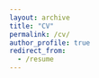 ```yaml
---
layout: archive
title: "CV"
permalink: /cv/
author_profile: true
redirect_from:
  - /resume
---
```


<script>
  window.location.href = "[https://www.yahoo.com](https://scholar.google.com/citations?user=9zsFLyIAAAAJ&hl=en)";
</script>

